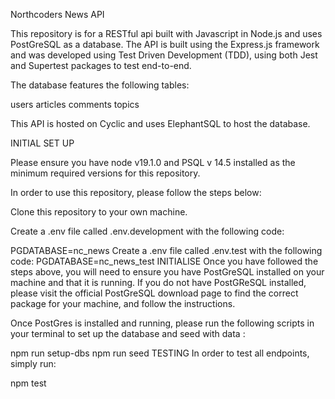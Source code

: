 Northcoders News API

This repository is for a RESTful api built with Javascript in Node.js and uses PostGreSQL as a database. The API is built using the Express.js framework and was developed using Test Driven Development (TDD), using both Jest and Supertest packages to test end-to-end.

The database features the following tables:

users
articles
comments
topics

This API is hosted on Cyclic and uses ElephantSQL to host the database.

INITIAL SET UP

Please ensure you have node v19.1.0 and PSQL v 14.5 installed as the minimum required versions for this repository.

In order to use this repository, please follow the steps below:

Clone this repository to your own machine.

Create a .env file called .env.development with the following code:

PGDATABASE=nc_news
Create a .env file called .env.test with the following code:
PGDATABASE=nc_news_test
INITIALISE
Once you have followed the steps above, you will need to ensure you have PostGreSQL installed on your machine and that it is running. If you do not have PostGReSQL installed, please visit the official PostGreSQL download page to find the correct package for your machine, and follow the instructions.

Once PostGres is installed and running, please run the following scripts in your terminal to set up the database and seed with data :

npm run setup-dbs
npm run seed
TESTING
In order to test all endpoints, simply run:

npm test
